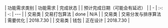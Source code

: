 | 功能需求类别 | 功能需求 | 完成状态 | | 预计完成日期（可能会有延迟） |
| - | :-: | -: | --- |
| 交易类 | 交易打包算法 | done | N/A |
| 交易类 | 交易分发与排序算法 | 需要优化 | 2018.7.30 |
| 交易类 | 钱包 | 正在设计 | 2018.7.30 |